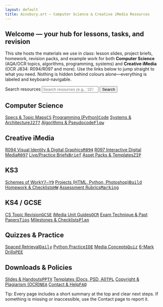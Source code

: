 ```yaml
---
layout: default
title: Ainsbury.art — Computer Science & Creative iMedia Resources
---
```


<section class="hero" aria-labelledby="welcome">
  <h1 id="welcome">Welcome — your hub for lessons, tasks, and revision</h1>
  <p>
    This site hosts the materials we use in class: lesson slides, project briefs, homework, revision packs, and example work for both
    <strong>Computer Science</strong> (AQA/OCR topics, algorithms, programming, systems) and <strong>Creative iMedia</strong> (OCR J834: R094/R097 and more).
    Use the links below to jump straight to what you need. Nothing is hidden behind colours alone—everything is labeled and keyboard-navigable.
  </p>
  <form class="search" role="search" action="/search/">
    <label class="sr-only" for="q">Search resources</label>
    <input id="q" name="q" type="search" placeholder="Search resources (e.g., 'J277 1.1.1', 'R094 mood board')" />
    <button type="submit" aria-label="Search">Search</button>
  </form>
</section>

<section class="grid" aria-label="Quick sections">
  <article class="card">
    <h2>Computer Science</h2>
    <div class="links">
      <a href="/cs/spec/"><span>Specs & Topic Maps</span><kbd>CS</kbd></a>
      <a href="/cs/programming/"><span>Programming (Python)</span><kbd>Code</kbd></a>
      <a href="/cs/systems/"><span>Systems & Architecture</span><kbd>J277</kbd></a>
      <a href="/cs/algorithms/"><span>Algorithms & Pseudocode</span><kbd>Flow</kbd></a>
    </div>
  </article>

  <article class="card">
    <h2>Creative iMedia</h2>
    <div class="links">
      <a href="/imedia/r094/"><span>R094 Visual Identity & Digital Graphics</span><kbd>R094</kbd></a>
      <a href="/imedia/r097/"><span>R097 Interactive Digital Media</span><kbd>R097</kbd></a>
      <a href="/imedia/briefs/"><span>Live/Practice Briefs</span><kbd>Brief</kbd></a>
      <a href="/imedia/assets/"><span>Asset Packs & Templates</span><kbd>ZIP</kbd></a>
    </div>
  </article>

  <article class="card">
    <h2>KS3</h2>
    <div class="links">
      <a href="/ks3/schemes/"><span>Schemes of Work</span><kbd>Y7–Y9</kbd></a>
      <a href="/ks3/projects/"><span>Projects (HTML, Python, Photoshop)</span><kbd>Build</kbd></a>
      <a href="/ks3/homework/"><span>Homework & Checklists</span><kbd>HW</kbd></a>
      <a href="/ks3/assess/"><span>Assessment Rubrics</span><kbd>Marking</kbd></a>
    </div>
  </article>

  <article class="card">
    <h2>KS4 / GCSE</h2>
    <div class="links">
      <a href="/ks4/cs/"><span>CS Topic Revision</span><kbd>GCSE</kbd></a>
      <a href="/ks4/imedia/"><span>iMedia Unit Guides</span><kbd>OCR</kbd></a>
      <a href="/ks4/exam/"><span>Exam Technique & Past Papers</span><kbd>Tips</kbd></a>
      <a href="/ks4/checklists/"><span>Milestones & Checklists</span><kbd>Plan</kbd></a>
    </div>
  </article>

  <article class="card">
    <h2>Quizzes & Practice</h2>
    <div class="links">
      <a href="/quizzes/spaced/"><span>Spaced Retrieval</span><kbd>Daily</kbd></a>
      <a href="/quizzes/python/"><span>Python Practice</span><kbd>IDE</kbd></a>
      <a href="/quizzes/media/"><span>Media Concepts</span><kbd>Quiz</kbd></a>
      <a href="/quizzes/exam/"><span>6-Mark Drills</span><kbd>PEE</kbd></a>
    </div>
  </article>

  <article class="card">
    <h2>Downloads & Policies</h2>
    <div class="links">
      <a href="/downloads/"><span>Slides & Handouts</span><kbd>PPTX</kbd></a>
      <a href="/templates/"><span>Templates (Docs, PSD, AI)</span><kbd>TPL</kbd></a>
      <a href="/policies/"><span>Copyright & Plagiarism (OCR)</span><kbd>NEA</kbd></a>
      <a href="/contact/"><span>Contact & Help</span><kbd>FAQ</kbd></a>
    </div>
  </article>
</section>

<p class="notice" aria-live="polite">
  Tip: Every page includes a short summary at the top and clear next steps. If something is missing or inaccessible, use the Contact page to report it.
</p>
